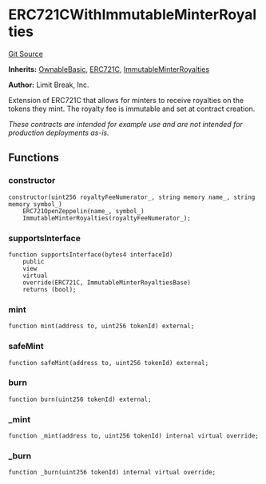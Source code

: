 # ERC721CWithImmutableMinterRoyalties
[Git Source](https://github.com/zanzai-dev/creator-token-standards/blob/e3ca932d2edc594487078ba2c4da4e803f84d6a3/src/examples/erc721c/ERC721CWithImmutableMinterRoyalties.sol)

**Inherits:**
[OwnableBasic](/src/access/OwnableBasic.sol/abstract.OwnableBasic.md), [ERC721C](/src/erc721c/ERC721C.sol/abstract.ERC721C.md), [ImmutableMinterRoyalties](/src/programmable-royalties/ImmutableMinterRoyalties.sol/abstract.ImmutableMinterRoyalties.md)

**Author:**
Limit Break, Inc.

Extension of ERC721C that allows for minters to receive royalties on the tokens they mint.
The royalty fee is immutable and set at contract creation.

*These contracts are intended for example use and are not intended for production deployments as-is.*


## Functions
### constructor


```solidity
constructor(uint256 royaltyFeeNumerator_, string memory name_, string memory symbol_)
    ERC721OpenZeppelin(name_, symbol_)
    ImmutableMinterRoyalties(royaltyFeeNumerator_);
```

### supportsInterface


```solidity
function supportsInterface(bytes4 interfaceId)
    public
    view
    virtual
    override(ERC721C, ImmutableMinterRoyaltiesBase)
    returns (bool);
```

### mint


```solidity
function mint(address to, uint256 tokenId) external;
```

### safeMint


```solidity
function safeMint(address to, uint256 tokenId) external;
```

### burn


```solidity
function burn(uint256 tokenId) external;
```

### _mint


```solidity
function _mint(address to, uint256 tokenId) internal virtual override;
```

### _burn


```solidity
function _burn(uint256 tokenId) internal virtual override;
```

